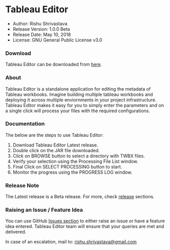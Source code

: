 # Tableau Editor
- Author: Rishu Shrivastava
- Release Version: 1.0.0 Beta
- Release Date: May 10, 2018
- License: GNU General Public License v3.0

### Download

Tableau Editor can be downloaded from [here](https://github.com/rishuatgithub/TableauEditor/releases/download/v1.0.0Beta/TableauEditor-1.0.0.jar).

### About

Tableau Editor is a standalone application for editing the metadata of Tableau workbooks. Imagine building multiple tableau workbooks and deploying it across multiple enviornments in your project infrastructure. Tableau Editor makes it easy for you to simply enter the parameters and on a single click will process your files with the required configurations.

### Documentation

The below are the steps to use Tableau Editor:
  1. Download Tableau Editor Latest release.
  2. Double click on the JAR file downloaded.
  3. Click on BROWSE button to select a directory with TWBX files.
  4. Verify your selection using the Processing File List window.
  5. Final Click on SELECT PROCESSING button to start.
  6. Monitor the progress using the PROGRESS LOG window.

### Release Note

The Latest release is a Beta release. For more, check [release](https://github.com/rishuatgithub/TableauEditor/releases) sections.

### Raising an Issue / Feature Idea

You can use GitHub [Issues section](https://github.com/rishuatgithub/TableauEditor/issues) to either raise an issue or have a feature idea entered. Tableau Editor team will ensure that your queries are met and delivered.

In case of an escalation, mail to: rishu.shrivastava@gmail.com
